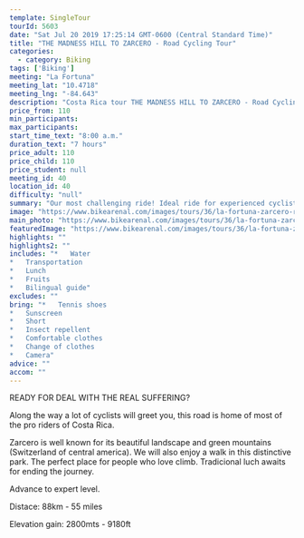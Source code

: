 ```yaml
---
template: SingleTour
tourId: 5603
date: "Sat Jul 20 2019 17:25:14 GMT-0600 (Central Standard Time)"
title: "THE MADNESS HILL TO ZARCERO - Road Cycling Tour"
categories: 
  - category: Biking
tags: ['Biking']
meeting: "La Fortuna"
meeting_lat: "10.4718"
meeting_lng: "-84.643"
description: "Costa Rica tour THE MADNESS HILL TO ZARCERO - Road Cycling Tour, id 5603"
price_from: 110
min_participants: 
max_participants: 
start_time_text: "8:00 a.m."
duration_text: "7 hours"
price_adult: 110
price_child: 110
price_student: null
meeting_id: 40
location_id: 40
difficulty: "null"
summary: "Our most challenging ride! Ideal ride for experienced cyclists who love to push themselves. We begin our bike ride on the San Carlos northern plains. Riding across the continental divide twice."
image: "https://www.bikearenal.com/images/tours/36/la-fortuna-zarcero-road-cycling.jpg"
main_photo: "https://www.bikearenal.com/images/tours/36/la-fortuna-zarcero-road-cycling.jpg"
featuredImage: "https://www.bikearenal.com/images/tours/36/la-fortuna-zarcero-road-cycling.jpg"
highlights: ""
highlights2: ""
includes: "*   Water
*   Transportation
*   Lunch
*   Fruits
*   Bilingual guide"
excludes: ""
bring: "*   Tennis shoes
*   Sunscreen
*   Short
*   Insect repellent
*   Comfortable clothes
*   Change of clothes
*   Camera"
advice: ""
accom: ""
---
```

READY FOR DEAL WITH THE REAL SUFFERING?

Along the way a lot of cyclists will greet you, this road is home of most of the pro riders of Costa Rica.

Zarcero is well known for its beautiful landscape and green mountains (Switzerland of central america). We will also enjoy a walk in this distinctive park. The perfect place for people who love climb. Tradicional luch awaits for ending the journey.

Advance to expert level.

Distace: 88km - 55 miles

Elevation gain: 2800mts - 9180ft